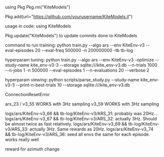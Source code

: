 using Pkg
Pkg.rm("KiteModels")

Pkg.add(url="https://github.com/yourusername/KiteModels.jl")

usage in code:
using KiteModels

Pkg.update("KiteModels") to update commits done to KiteModels


command to run training:
python train.py --algo ars --env KiteEnv-v3 --eval-episodes 20 --eval-freq 500000 -n 200000000 -tb tb-log


hyperparam tuning:
python train.py --algo ars --env KiteEnv-v3 -optimize --study-name kite_env-v3-3 --storage sqlite:///kite_env-v3.db --n-trials 1000 --n-jobs 1 -n 500000 --eval-episodes 1 --n-evaluations 20 --verbose 2

hyperparam viewing:
python scripts/parse_study.py --study-name kite_env-v3-3 --print-n-best-trials 10 --storage sqlite:///kite_env-v3.db


ConnectionResetError


ars_23 / v3_55 WORKS with 3Hz sampling
v3_59 WORKS with 3Hz sampling

logs/ars/KiteEnv-v3_66 && tb-log/KiteEnv-v3/ARS_31: probably was 20Hz...
logs/ars/KiteEnv-v3_67 && tb-log/KiteEnv-v3/ARS_32: actually 3Hz. Should be almost twice as fast relatively.
logs/ars/KiteEnv-v3_69 && tb-log/KiteEnv-v3/ARS_33: actually 3Hz. Same rewards as 20Hz.
logs/ars/KiteEnv-v3_74 && tb-log/KiteEnv-v3/ARS_36: seed all envs the same for each episode. works really well

reward for azimuth change
